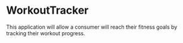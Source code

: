 # WorkoutTracker
This application will allow a consumer will reach their fitness goals by tracking their workout progress.
